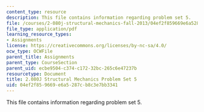 ```yaml
---
content_type: resource
description: This file contains information regarding problem set 5.
file: /courses/2-080j-structural-mechanics-fall-2013/04ef2f859669e6a5287cb8c3e7bb3341_MIT2_080JF13_ProbSet_5.pdf
file_type: application/pdf
learning_resource_types:
- Assignments
license: https://creativecommons.org/licenses/by-nc-sa/4.0/
ocw_type: OCWFile
parent_title: Assignments
parent_type: CourseSection
parent_uid: ecbe9504-c374-c172-32bc-265c6e47237b
resourcetype: Document
title: 2.080J Structural Mechanics Problem Set 5
uid: 04ef2f85-9669-e6a5-287c-b8c3e7bb3341
---
```

This file contains information regarding problem set 5.
